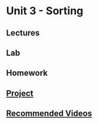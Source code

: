 # Unit 3 - Sorting

## Lectures

## Lab

## Homework

## [Project](project.md)

## [Recommended Videos](videos.md)